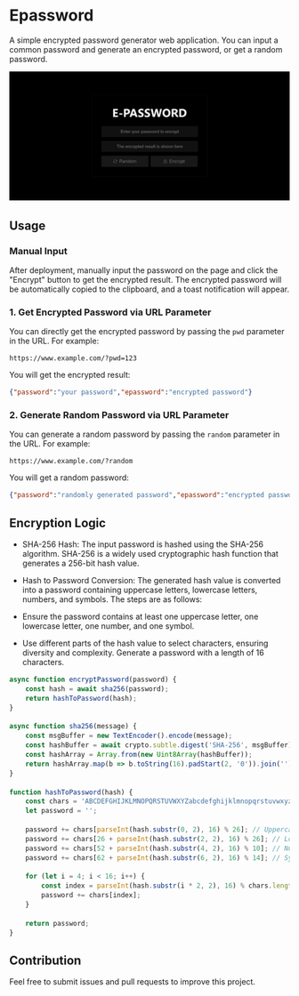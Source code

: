 # Epassword

A simple encrypted   password generator web application. You can input a common password and generate an encrypted password, or get a random password.

![index](./intro/index.png)

## Usage

### Manual Input

After deployment, manually input the password on the page and click the "Encrypt" button to get the encrypted result. The encrypted password will be automatically copied to the clipboard, and a toast notification will appear.

### 1. Get Encrypted Password via URL Parameter

You can directly get the encrypted password by passing the `pwd` parameter in the URL. For example:

```
https://www.example.com/?pwd=123
```

You will get the encrypted result:

```json
{"password":"your password","epassword":"encrypted password"}
```

### 2. Generate Random Password via URL Parameter

You can generate a random password by passing the `random` parameter in the URL. For example:

```
https://www.example.com/?random
```

You will get a random password:

```json
{"password":"randomly generated password","epassword":"encrypted password"}
```


## Encryption Logic

- SHA-256 Hash: The input password is hashed using the SHA-256 algorithm. SHA-256 is a widely used cryptographic hash function that generates a 256-bit hash value.

- Hash to Password Conversion: The generated hash value is converted into a password containing uppercase letters, lowercase letters, numbers, and symbols. The steps are as follows:

- Ensure the password contains at least one uppercase letter, one lowercase letter, one number, and one symbol.

- Use different parts of the hash value to select characters, ensuring diversity and complexity.
Generate a password with a length of 16 characters.

```javascript
async function encryptPassword(password) {
    const hash = await sha256(password);
    return hashToPassword(hash);
}

async function sha256(message) {
    const msgBuffer = new TextEncoder().encode(message);
    const hashBuffer = await crypto.subtle.digest('SHA-256', msgBuffer);
    const hashArray = Array.from(new Uint8Array(hashBuffer));
    return hashArray.map(b => b.toString(16).padStart(2, '0')).join('');
}

function hashToPassword(hash) {
    const chars = 'ABCDEFGHIJKLMNOPQRSTUVWXYZabcdefghijklmnopqrstuvwxyz0123456789!@#$%^&*()_+-=';
    let password = '';

    password += chars[parseInt(hash.substr(0, 2), 16) % 26]; // Uppercase
    password += chars[26 + parseInt(hash.substr(2, 2), 16) % 26]; // Lowercase
    password += chars[52 + parseInt(hash.substr(4, 2), 16) % 10]; // Numbers
    password += chars[62 + parseInt(hash.substr(6, 2), 16) % 14]; // Symbols

    for (let i = 4; i < 16; i++) {
        const index = parseInt(hash.substr(i * 2, 2), 16) % chars.length;
        password += chars[index];
    }

    return password;
}
```

## Contribution

Feel free to submit issues and pull requests to improve this project.




